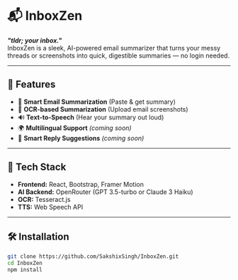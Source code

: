 # 📬 InboxZen

_**"tldr; your inbox."**_  
InboxZen is a sleek, AI-powered email summarizer that turns your messy threads or screenshots into quick, digestible summaries — no login needed.

---

## 🚀 Features

- 🧠 **Smart Email Summarization** (Paste & get summary)
- 📸 **OCR-based Summarization** (Upload email screenshots)
- 🔊 **Text-to-Speech** (Hear your summary out loud)
- 🌍 **Multilingual Support** *(coming soon)*
- 🤖 **Smart Reply Suggestions** *(coming soon)*

---

## 🧪 Tech Stack

- **Frontend:** React, Bootstrap, Framer Motion
- **AI Backend:** OpenRouter (GPT 3.5-turbo or Claude 3 Haiku)
- **OCR:** Tesseract.js
- **TTS:** Web Speech API

---

## 🛠️ Installation

```bash
git clone https://github.com/SakshixSingh/InboxZen.git
cd InboxZen
npm install

